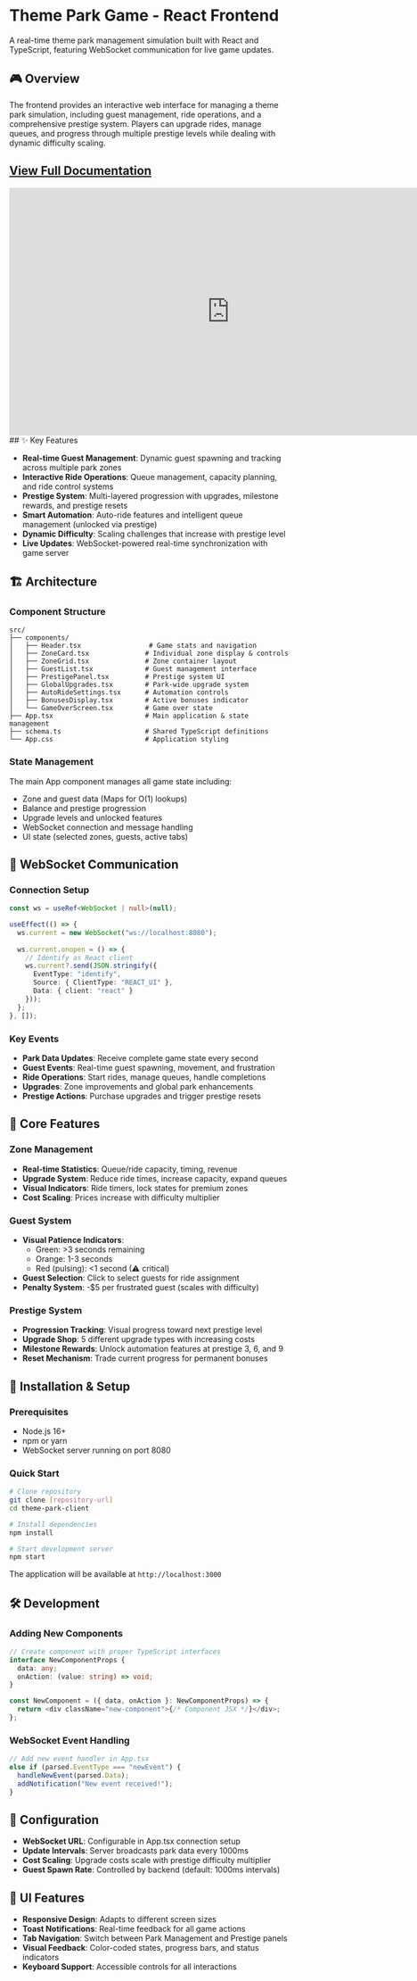 # Theme Park Game - React Frontend

A real-time theme park management simulation built with React and TypeScript, featuring WebSocket communication for live game updates.

## 🎮 Overview

The frontend provides an interactive web interface for managing a theme park simulation, including guest management, ride operations, and a comprehensive prestige system. Players can upgrade rides, manage queues, and progress through multiple prestige levels while dealing with dynamic difficulty scaling.
## [View Full Documentation](https://github.com/Mateo-Rey/RollerCoasterSimulationFrontend/blob/main/Unreal%20Engine%20Rollercoaster%20Simulation.pdf)
<iframe width="789" height="444" src="https://www.youtube.com/embed/fMWdvbyK92s" title="Unreal Engine Rollercoaster Simulation Walkthrough" frameborder="0" allow="accelerometer; autoplay; clipboard-write; encrypted-media; gyroscope; picture-in-picture; web-share" referrerpolicy="strict-origin-when-cross-origin" allowfullscreen></iframe>
## ✨ Key Features

- **Real-time Guest Management**: Dynamic guest spawning and tracking across multiple park zones
- **Interactive Ride Operations**: Queue management, capacity planning, and ride control systems  
- **Prestige System**: Multi-layered progression with upgrades, milestone rewards, and prestige resets
- **Smart Automation**: Auto-ride features and intelligent queue management (unlocked via prestige)
- **Dynamic Difficulty**: Scaling challenges that increase with prestige level
- **Live Updates**: WebSocket-powered real-time synchronization with game server

## 🏗️ Architecture

### Component Structure
```
src/
├── components/
│   ├── Header.tsx                 # Game stats and navigation
│   ├── ZoneCard.tsx              # Individual zone display & controls
│   ├── ZoneGrid.tsx              # Zone container layout
│   ├── GuestList.tsx             # Guest management interface
│   ├── PrestigePanel.tsx         # Prestige system UI
│   ├── GlobalUpgrades.tsx        # Park-wide upgrade system
│   ├── AutoRideSettings.tsx      # Automation controls
│   ├── BonusesDisplay.tsx        # Active bonuses indicator
│   └── GameOverScreen.tsx        # Game over state
├── App.tsx                       # Main application & state management
├── schema.ts                     # Shared TypeScript definitions
└── App.css                       # Application styling
```

### State Management
The main App component manages all game state including:
- Zone and guest data (Maps for O(1) lookups)
- Balance and prestige progression
- Upgrade levels and unlocked features
- WebSocket connection and message handling
- UI state (selected zones, guests, active tabs)

## 🔌 WebSocket Communication

### Connection Setup
```typescript
const ws = useRef<WebSocket | null>(null);

useEffect(() => {
  ws.current = new WebSocket("ws://localhost:8080");
  
  ws.current.onopen = () => {
    // Identify as React client
    ws.current?.send(JSON.stringify({
      EventType: "identify",
      Source: { ClientType: "REACT_UI" },
      Data: { client: "react" }
    }));
  };
}, []);
```

### Key Events
- **Park Data Updates**: Receive complete game state every second
- **Guest Events**: Real-time guest spawning, movement, and frustration
- **Ride Operations**: Start rides, manage queues, handle completions
- **Upgrades**: Zone improvements and global park enhancements
- **Prestige Actions**: Purchase upgrades and trigger prestige resets

## 🎯 Core Features

### Zone Management
- **Real-time Statistics**: Queue/ride capacity, timing, revenue
- **Upgrade System**: Reduce ride times, increase capacity, expand queues
- **Visual Indicators**: Ride timers, lock states for premium zones
- **Cost Scaling**: Prices increase with difficulty multiplier

### Guest System
- **Visual Patience Indicators**: 
  - Green: >3 seconds remaining
  - Orange: 1-3 seconds  
  - Red (pulsing): <1 second (⚠ critical)
- **Guest Selection**: Click to select guests for ride assignment
- **Penalty System**: -$5 per frustrated guest (scales with difficulty)

### Prestige System
- **Progression Tracking**: Visual progress toward next prestige level
- **Upgrade Shop**: 5 different upgrade types with increasing costs
- **Milestone Rewards**: Unlock automation features at prestige 3, 6, and 9
- **Reset Mechanism**: Trade current progress for permanent bonuses

## 🚀 Installation & Setup

### Prerequisites
- Node.js 16+
- npm or yarn
- WebSocket server running on port 8080

### Quick Start
```bash
# Clone repository
git clone [repository-url]
cd theme-park-client

# Install dependencies
npm install

# Start development server
npm start
```

The application will be available at `http://localhost:3000`

## 🛠️ Development

### Adding New Components
```typescript
// Create component with proper TypeScript interfaces
interface NewComponentProps {
  data: any;
  onAction: (value: string) => void;
}

const NewComponent = ({ data, onAction }: NewComponentProps) => {
  return <div className="new-component">{/* Component JSX */}</div>;
};
```

### WebSocket Event Handling
```typescript
// Add new event handler in App.tsx
else if (parsed.EventType === "newEvent") {
  handleNewEvent(parsed.Data);
  addNotification("New event received!");
}
```

## 🔧 Configuration

- **WebSocket URL**: Configurable in App.tsx connection setup
- **Update Intervals**: Server broadcasts park data every 1000ms
- **Cost Scaling**: Upgrade costs scale with prestige difficulty multiplier
- **Guest Spawn Rate**: Controlled by backend (default: 1000ms intervals)

## 📱 UI Features

- **Responsive Design**: Adapts to different screen sizes
- **Toast Notifications**: Real-time feedback for all game actions  
- **Tab Navigation**: Switch between Park Management and Prestige panels
- **Visual Feedback**: Color-coded states, progress bars, and status indicators
- **Keyboard Support**: Accessible controls for all interactions

